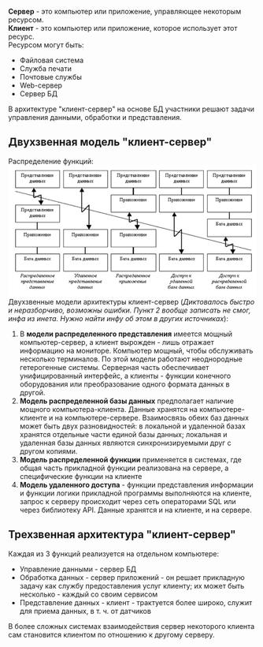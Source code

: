 **Сервер** - это компьютер или приложение, управляющее некоторым ресурсом.  
**Клиент** - это компьютер или приложение, которое использует этот ресурс.  
Ресурсом могут быть:
- Файловая система
- Служба печати
- Почтовые службы
- Web-сервер
- Сервер БД
  
В архитектуре "клиент-сервер" на основе БД участники решают задачи управления данными, обработки и представления. 
## Двухзвенная модель "клиент-сервер"
Распределение функций:  
![Распределение функций двухзвенной модели архитектуры клиент-сервер](../Pictures/12_01.%20Распределение%20функций%20двухзвенной%20модели%20архитектуры%20клиент-сервер.png)  
Двухзвенные модели архитектуры клиент-сервер (*Диктовалось быстро и неразборчиво, возможны ошибки. Пункт 2 вообще записать не смог, инфа из инета. Нужно найти инфу об этом в других источниках*):
1. В **модели распределенного представления** имеется мощный компьютер-сервер, а клиент вырожден - лишь отражает информацию на мониторе. Компьютер мощный, чтобы обслуживать несколько терминалов. По этой модели работают неоднородные гетерогенные системы. Серверная часть обеспечивает унифицированный интерфейс, а клиенты - функции конечного оборудования или преобразование одного формата данных в другой.
2. **Модель распределенной базы данных** предполагает наличие мощного компьютера-клиента. Данные хранятся на компьютере-клиенте и на компьютере-сервере. Взаимосвязь обеих баз данных может быть двух разновидностей: в локальной и удаленной базах хранятся отдельные части единой базы данных; локальная и удаленная базы данных являются синхронизируемыми друг с другом копиями.
3. **Модель распределенной функции** применяется в системах, где общая часть прикладной функции реализована на сервере, а специфические функции на клиенте
4. **Модель удаленного доступа** - функции представления информации и функции логики прикладной программы выполняются на клиенте, запрос к серверу происходит через сеть операторами SQL или через библиотеку API. Данные хранятся и на клиенте, и на сервере. 
## Трехзвенная архитектура "клиент-сервер"
Каждая из 3 функций реализуется на отдельном компьютере:
- Управление данными - сервер БД
- Обработка данных - сервер приложений - он решает прикладную задачу как службу предоставления услуг клиенту; их может быть несколько - каждый со своим сервисом
- Представление данных - клиент - трактуется более широко, служит для приема данных, в т. ч. от датчиков
  
В более сложных системах взаимодействия сервер некоторого клиента сам становится клиентом по отношению к другому серверу.
